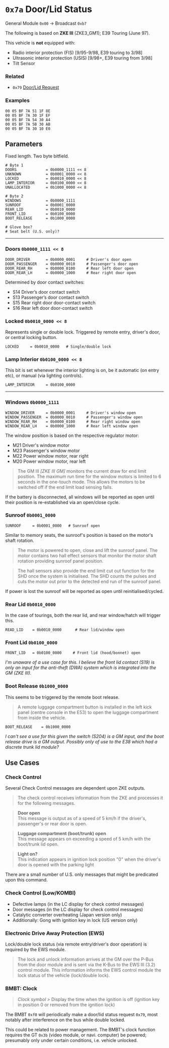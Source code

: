 # `0x7a` Door/Lid Status

General Module `0x00` → Broadcast `0xb7`

The following is based on **ZKE III** (ZKE3_GM1); E39 Touring (June 97).

This vehicle is **not** equipped with:

- Radio interior protection (FIS) [9/95-9/98, E39 touring to 3/98]
- Ultrasonic interior protection (USIS) [9/98+, E39 touring from 3/98]
- Tilt Sensor

### Related

- `0x79` [Door/Lid Request](79.md)

### Examples
    
    00 05 BF 7A 51 1F 8E
    00 05 BF 7A 30 1F EF
    00 05 BF 7A 54 30 A4
    00 05 BF 7A 5B 30 AB
    00 05 BF 7A 30 10 E0

## Parameters

Fixed length. Two byte bitfield.
    
    # Byte 1
    DOORS             = 0b0000_1111 << 8
    UNKNOWN           = 0b0001_0000 << 8
    LOCKED            = 0b0010_0000 << 8
    LAMP_INTERIOR     = 0b0100_0000 << 8
    UNALLOCATED       = 0b1000_0000 << 8
    
    # Byte 2
    WINDOWS           = 0b0000_1111
    SUNROOF           = 0b0001_0000
    REAR_LID          = 0b0010_0000
    FRONT_LID         = 0b0100_0000
    BOOT_RELEASE      = 0b1000_0000   

    # Glove box?
    # Seat belt (U.S. only)?

---

### Doors `0b0000_1111 << 8`

    DOOR_DRIVER       = 0b0000_0001     # Driver's door open
    DOOR_PASSENGER    = 0b0000_0010     # Passenger's door open
    DOOR_REAR_RH      = 0b0000_0100     # Rear left door open
    DOOR_REAR_LH      = 0b0000_1000     # Rear right door open

Determined by door contact switches:

- S14 Driver’s door contact switch
- S13 Passenger’s door contact switch 
- S15 Rear right door door-contact switch
- S16 Rear left door door-contact switch

### Locked `0b0010_0000 << 8`

Represents single or double lock. Triggered by remote entry, driver's door, or central locking button.

    LOCKED     = 0b0010_0000   # Single/double lock

### Lamp Interior `0b0100_0000 << 8`

This bit is set whenever the interior lighting is on, be it automatic (on entry etc), or manual (via lighting controls).

    LAMP_INTERIOR     = 0b0100_0000

---

### Windows `0b0000_1111`

    WINDOW_DRIVER     = 0b0000_0001     # Driver's window open
    WINDOW_PASSENGER  = 0b0000_0010     # Passenger's window open
    WINDOW_REAR_RH    = 0b0000_0100     # Rear right window open
    WINDOW_REAR_LH    = 0b0000_1000     # Rear left window open

The window position is based on the respective regulator motor:

- M21 Driver's window motor
- M23 Passenger's window motor
- M22 Power window motor, rear right
- M20 Power window motor, rear left

> The GM III *[ZKE III GM]* monitors the current draw for end limit position. The maximum run time for the window motors is limited to 6 seconds in the one-touch mode. This allows the motors to be switched off if the end limit load sensing fails.

If the battery is disconnected, all windows will be reported as open until their position is re-established via an open/close cycle.
    
### Sunroof `0b0001_0000`

    SUNROOF     = 0b0001_0000   # Sunroof open
    
Similar to memory seats, the sunroof's position is based on the motor's shaft rotation.

> The motor is powered to open, close and lift the sunroof panel. The motor contains two hall effect sensors that monitor the motor shaft rotation providing sunroof panel position.
> The hall sensors also provide the end limit cut out function for the SHD once the system is initialised. The SHD counts the pulses and cuts the motor out prior to the detected end run of the sunroof panel.

If power is lost the sunroof will be reported as open until reinitialised/cycled.

### Rear Lid `0b0010_0000`

In the case of tourings, both the rear lid, and rear window/hatch will trigger this.

    READ_LID    = 0b0010_0000      # Rear lid/window open

### Front Lid `0b0100_0000`

    FRONT_LID   = 0b0100_0000     # Front lid (hood/bonnet) open
    
*I'm unaware of a use case for this. I believe the front lid contact (S19) is only an input for the anti-theft (DWA) system which is integrated into the GM (ZKE III).*

### Boot Release `0b1000_0000`

This seems to be triggered by the remote boot release.

> A remote luggage compartment button is installed in the left kick panel (centre console in the E53) to open the luggage compartment from inside the vehicle.

    BOOT_RELEASE    = 0b1000_0000

*I can't see a use for this given the switch (S204) is a GM input, and the boot release drive is a GM output. Possibly only of use to the E38 which had a discrete trunk lid module?*

## Use Cases

### Check Control

Several Check Control messages are dependent upon ZKE outputs.
 
> The check control receives information from the ZKE and processes it for the following messages.

> **Door open**  
> This message is output as of a speed of 5 km/h if the driver's, passenger's or rear door is open.> **Luggage compartment (boot/trunk) open**  
> This message appears on exceeding a speed of 5 km/h with the boot/trunk lid open.> **Light on?**  
> This indication appears in ignition lock position "0" when the driver's door is opened with the parking light

There are a small number of U.S. only messages that might be predicated upon this command.

### Check Control (Low/KOMBI)

- Defective lamps (in the LC display for check control messages)
- Door messages (in the LC display for check control messages)
- Catalytic converter overheating (Japan version only)
- Additionally: Gong with ignition key in lock (US version only)

### Electronic Drive Away Protection (EWS)

Lock/double lock status (via remote entry/driver's door operation) is required by the EWS module.
> The lock and unlock information arrives at the GM over the P-Bus from the door module and is sent via the K-Bus to the EWS III (3.2) control module. This information informs the EWS control module the lock status of the vehicle (lock/double lock).

### BMBT: Clock

> *Clock symbol* > Display the time when the ignition is off (ignition key in position 0 or removed from the ignition lock)

The BMBT `0xf0` will periodically make a door/lid status request `0x79`, most notably after interference on the bus while double locked.

This could be related to power management. The BMBT's clock function requires the GT `0x3b` (video module, or navi. computer) be powered; presumably only under certain conditions, i.e. vehicle unlocked.